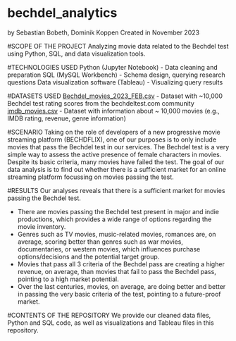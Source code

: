 # bechdel_analytics

by Sebastian Bobeth, Dominik Koppen
Created in November 2023

#SCOPE OF THE PROJECT
Analyzing movie data related to the Bechdel test using Python, SQL, and data visualization tools.

#TECHNOLOGIES USED
Python (Jupyter Notebook) - Data cleaning and preparation
SQL (MySQL Workbench) - Schema design, querying research questions
Data visualization software (Tableau) - Visualizing query results

#DATASETS USED
[Bechdel_movies_2023_FEB.csv](https://www.kaggle.com/datasets/treelunar/bechdel-test-movies-as-of-feb-28-2023) - Dataset with ~10,000 Bechdel test rating scores from the bechdeltest.com community
[imdb_movies.csv](https://www.kaggle.com/datasets/ashpalsingh1525/imdb-movies-dataset) - Dataset with information about ~ 10,000 movies (e.g., IMDB rating, revenue, genre information)

#SCENARIO
Taking on the role of developers of a new progressive movie streaming platform (BECHDFLIX), one of our purposes is to only include movies that pass the Bechdel test in our services. The Bechdel test is a very simple way to assess the active presence of female characters in movies. Despite its basic criteria, many movies have failed the test.
The goal of our data analysis is to find out whether there is a sufficient market for an online streaming platform focussing on movies passing the test.

#RESULTS
Our analyses reveals that there is a sufficient market for movies passing the Bechdel test.
- There are movies passing the Bechdel test present in major and indie productions, which provides a wide range of options regarding the movie inventory. 
- Genres such as TV movies, music-related movies, romances are, on average, scoring better than genres such as war movies, documentaries, or western movies, which influences purchase options/decisions and the potential target group.
- Movies that pass all 3 criteria of the Bechdel pass are creating a higher revenue, on average, than movies that fail to pass the Bechdel pass, pointing to a high market potential.
- Over the last centuries, movies, on average, are doing better and better in passing the very basic criteria of the test, pointing to a future-proof market.

#CONTENTS OF THE REPOSITORY
We provide our cleaned data files, Python and SQL code, as well as visualizations and Tableau files in this repository.